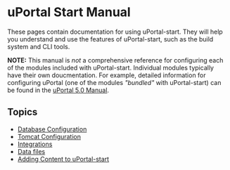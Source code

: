 # uPortal Start Manual

These pages contain documentation for using uPortal-start.  They will help you understand and use
the features of uPortal-start, such as the build system and CLI tools.

**NOTE:**  This manual is _not_ a comprehensive reference for configuring each of the modules
included with uPortal-start.  Individual modules typically have their own doucmentation.  For
example, detailed information for configuring uPortal (one of the modules _"bundled"_ with
uPortal-start) can be found in the [uPortal 5.0 Manual][].

## Topics

* [Database Configuration](database/index.md)
* [Tomcat Configuration](tomcat/index.md)
* [Integrations](integrations/index.md)
* [Data files](data/index.md)
* [Adding Content to uPortal-start](content/index.md)

[uPortal 5.0 Manual]: https://jasig.github.io/uPortal

